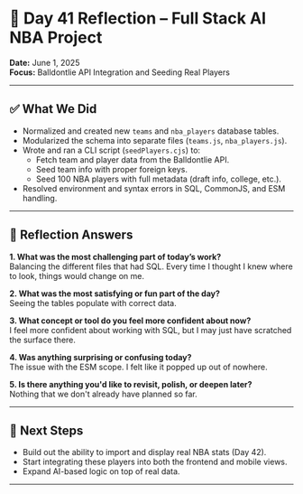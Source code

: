 # 🏀 Day 41 Reflection – Full Stack AI NBA Project

**Date:** June 1, 2025  
**Focus:** Balldontlie API Integration and Seeding Real Players

---

## ✅ What We Did

- Normalized and created new `teams` and `nba_players` database tables.
- Modularized the schema into separate files (`teams.js`, `nba_players.js`).
- Wrote and ran a CLI script (`seedPlayers.cjs`) to:
  - Fetch team and player data from the Balldontlie API.
  - Seed team info with proper foreign keys.
  - Seed 100 NBA players with full metadata (draft info, college, etc.).
- Resolved environment and syntax errors in SQL, CommonJS, and ESM handling.

---

## 🧠 Reflection Answers

**1. What was the most challenging part of today’s work?**  
Balancing the different files that had SQL. Every time I thought I knew where to look, things would change on me.

**2. What was the most satisfying or fun part of the day?**  
Seeing the tables populate with correct data.

**3. What concept or tool do you feel more confident about now?**  
I feel more confident about working with SQL, but I may just have scratched the surface there.

**4. Was anything surprising or confusing today?**  
The issue with the ESM scope. I felt like it popped up out of nowhere.

**5. Is there anything you'd like to revisit, polish, or deepen later?**  
Nothing that we don't already have planned so far.

---

## 🔁 Next Steps

- Build out the ability to import and display real NBA stats (Day 42).
- Start integrating these players into both the frontend and mobile views.
- Expand AI-based logic on top of real data.

---
